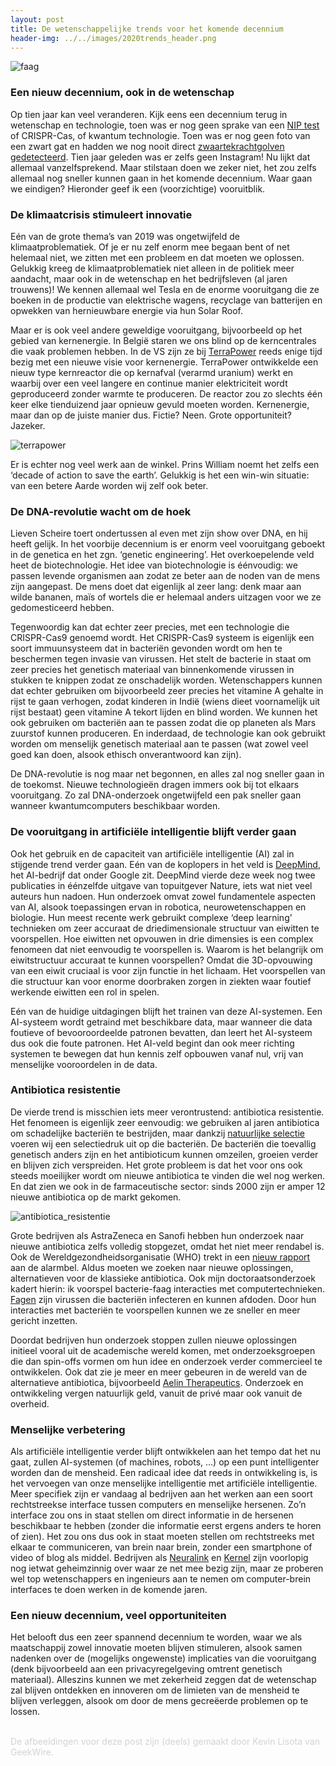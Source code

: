 ```yaml
---
layout: post
title: De wetenschappelijke trends voor het komende decennium
header-img: ../../images/2020trends_header.png
---
```


![faag](../../images/2020trends_1.png)
<br>

### Een nieuw decennium, ook in de wetenschap
Op tien jaar kan veel veranderen. Kijk eens een decennium terug in wetenschap en technologie, toen was er nog geen sprake van een [NIP test](https://www.uzgent.be/nl/zorgaanbod/mdspecialismen/verloskunde/zwangerschap/Paginas/Combinatietest-en-NIPT-test.aspx) of CRISPR-Cas, of kwantum technologie. Toen was er nog geen foto van een zwart gat en hadden we nog nooit direct [zwaartekrachtgolven gedetecteerd](https://www.ligo.org/detections/GW150914.php). Tien jaar geleden was er zelfs geen Instagram! Nu lijkt dat allemaal vanzelfsprekend. Maar stilstaan doen we zeker niet, het zou zelfs allemaal nog sneller kunnen gaan in het komende decennium. Waar gaan we eindigen? Hieronder geef ik een (voorzichtige) vooruitblik.

### De klimaatcrisis stimuleert innovatie
Eén van de grote thema’s van 2019 was ongetwijfeld de klimaatproblematiek. Of je er nu zelf enorm mee begaan bent of net helemaal niet, we zitten met een probleem en dat moeten we oplossen. Gelukkig kreeg de klimaatproblematiek niet alleen in de politiek meer aandacht, maar ook in de wetenschap en het bedrijfsleven (al jaren trouwens)! We kennen allemaal wel Tesla en de enorme vooruitgang die ze boeken in de productie van elektrische wagens, recyclage van batterijen en opwekken van hernieuwbare energie via hun Solar Roof.

Maar er is ook veel andere geweldige vooruitgang, bijvoorbeeld op het gebied van kernenergie. In België staren we ons blind op de kerncentrales die vaak problemen hebben. In de VS zijn ze bij [TerraPower](https://terrapower.com/) reeds enige tijd bezig met een nieuwe visie voor kernenergie. TerraPower ontwikkelde een nieuw type kernreactor die op kernafval (verarmd uranium) werkt en waarbij over een veel langere en continue manier elektriciteit wordt geproduceerd zonder warmte te produceren. De reactor zou zo slechts één keer elke tienduizend jaar opnieuw gevuld moeten worden. Kernenergie, maar dan op de juiste manier dus. Fictie? Neen. Grote opportuniteit? Jazeker. 

![terrapower](../../images/terrapower_lab.jpeg)
<br>

Er is echter nog veel werk aan de winkel. Prins William noemt het zelfs een ‘decade of action to save the earth’. Gelukkig is het een win-win situatie: van een betere Aarde worden wij zelf ook beter.

### De DNA-revolutie wacht om de hoek
Lieven Scheire toert ondertussen al even met zijn show over DNA, en hij heeft gelijk. In het voorbije decennium is er enorm veel vooruitgang geboekt in de genetica en het zgn. ‘genetic engineering’. Het overkoepelende veld heet de biotechnologie. Het idee van biotechnologie is éénvoudig: we passen levende organismen aan zodat ze beter aan de noden van de mens zijn aangepast. De mens doet dat eigenlijk al zeer lang: denk maar aan wilde bananen, maïs of wortels die er helemaal anders uitzagen voor we ze gedomesticeerd hebben. 

Tegenwoordig kan dat echter zeer precies, met een technologie die CRISPR-Cas9 genoemd wordt. Het CRISPR-Cas9 systeem is eigenlijk een soort immuunsysteem dat in bacteriën gevonden wordt om hen te beschermen tegen invasie van virussen. Het stelt de bacterie in staat om zeer precies het genetisch materiaal van binnenkomende virussen in stukken te knippen zodat ze onschadelijk worden. Wetenschappers kunnen dat echter gebruiken om bijvoorbeeld zeer precies het vitamine A gehalte in rijst te gaan verhogen, zodat kinderen in Indië (wiens dieet voornamelijk uit rijst bestaat) geen vitamine A tekort lijden en blind worden. We kunnen het ook gebruiken om bacteriën aan te passen zodat die op planeten als Mars zuurstof kunnen produceren. En inderdaad, de technologie kan ook gebruikt worden om menselijk genetisch materiaal aan te passen (wat zowel veel goed kan doen, alsook ethisch onverantwoord kan zijn).

De DNA-revolutie is nog maar net begonnen, en alles zal nog sneller gaan in de toekomst. Nieuwe technologieën dragen immers ook bij tot elkaars vooruitgang. Zo zal DNA-onderzoek ongetwijfeld een pak sneller gaan wanneer kwantumcomputers beschikbaar worden.

### De vooruitgang in artificiële intelligentie blijft verder gaan
Ook het gebruik en de capaciteit van artificiële intelligentie (AI) zal in stijgende trend verder gaan. Eén van de koplopers in het veld is [DeepMind](https://deepmind.com), het AI-bedrijf dat onder Google zit. DeepMind vierde deze week nog twee publicaties in éénzelfde uitgave van topuitgever Nature, iets wat niet veel auteurs hun nadoen. Hun onderzoek omvat zowel fundamentele aspecten van AI, alsook toepassingen ervan in robotica, neurowetenschappen en biologie. Hun meest recente werk gebruikt complexe ‘deep learning’ technieken om zeer accuraat de driedimensionale structuur van eiwitten te voorspellen. Hoe eiwitten net opvouwen in drie dimensies is een complex fenomeen dat niet eenvoudig te voorspellen is. Waarom is het belangrijk om eiwitstructuur accuraat te kunnen voorspellen? Omdat die 3D-opvouwing van een eiwit cruciaal is voor zijn functie in het lichaam. Het voorspellen van die structuur kan voor enorme doorbraken zorgen in ziekten waar foutief werkende eiwitten een rol in spelen.

Eén van de huidige uitdagingen blijft het trainen van deze AI-systemen. Een AI-systeem wordt getraind met beschikbare data, maar wanneer die data foutieve of bevooroordeelde patronen bevatten, dan leert het AI-systeem dus ook die foute patronen. Het AI-veld begint dan ook meer richting systemen te bewegen dat hun kennis zelf opbouwen vanaf nul, vrij van menselijke vooroordelen in de data.

### Antibiotica resistentie
De vierde trend is misschien iets meer verontrustend: antibiotica resistentie. Het fenomeen is eigenlijk zeer eenvoudig: we gebruiken al jaren antibiotica om schadelijke bacteriën te bestrijden, maar dankzij [natuurlijke selectie]( https://nl.wikipedia.org/wiki/Natuurlijke_selectie) voeren wij een selectiedruk uit op die bacteriën. De bacteriën die toevallig genetisch anders zijn en het antibioticum kunnen omzeilen, groeien verder en blijven zich verspreiden. Het grote probleem is dat het voor ons ook steeds moeilijker wordt om nieuwe antibiotica te vinden die wel nog werken. En dat zien we ook in de farmaceutische sector: sinds 2000 zijn er amper 12 nieuwe antibiotica op de markt gekomen.

![antibiotica_resistentie](../../images/antibiotica_evolutie.png)
<br>

Grote bedrijven als AstraZeneca en Sanofi hebben hun onderzoek naar nieuwe antibiotica zelfs volledig stopgezet, omdat het niet meer rendabel is. Ook de Wereldgezondheidsorganisatie (WHO) trekt in een [nieuw rapport](https://www.tijd.be/ondernemen/farma-biotech/resistente-bacterien-krijgen-vrij-spel/10201346.html) aan de alarmbel. Aldus moeten we zoeken naar nieuwe oplossingen, alternatieven voor de klassieke antibiotica. Ook mijn doctoraatsonderzoek kadert hierin: ik voorspel bacterie-faag interacties met computertechnieken. [Fagen](https://ciliblog.github.io/De-wereld-van-fagen/) zijn virussen die bacteriën infecteren en kunnen afdoden. Door hun interacties met bacteriën te voorspellen kunnen we ze sneller en meer gericht inzetten.

Doordat bedrijven hun onderzoek stoppen zullen nieuwe oplossingen initieel vooral uit de academische wereld komen, met onderzoeksgroepen die dan spin-offs vormen om hun idee en onderzoek verder commercieel te ontwikkelen. Ook dat zie je meer en meer gebeuren in de wereld van de alternatieve antibiotica, bijvoorbeeld [Aelin Therapeutics]( https://aelintx.com). Onderzoek en ontwikkeling vergen natuurlijk geld, vanuit de privé maar ook vanuit de overheid. 

### Menselijke verbetering
Als artificiële intelligentie verder blijft ontwikkelen aan het tempo dat het nu gaat, zullen AI-systemen (of machines, robots, …) op een punt intelligenter worden dan de mensheid. Een radicaal idee dat reeds in ontwikkeling is, is het vervoegen van onze menselijke intelligentie met artificiële intelligentie. Meer specifiek zijn er vandaag al bedrijven aan het werken aan een soort rechtstreekse interface tussen computers en menselijke hersenen. Zo’n interface zou ons in staat stellen om direct informatie in de hersenen beschikbaar te hebben (zonder die informatie eerst ergens anders te horen of zien). Het zou ons dus ook in staat moeten stellen om rechtstreeks met elkaar te communiceren, van brein naar brein, zonder een smartphone of video of blog als middel. Bedrijven als [Neuralink](https://www.neuralink.com) en [Kernel](https://www.kernel.co) zijn voorlopig nog ietwat geheimzinnig over waar ze net mee bezig zijn, maar ze proberen wel top wetenschappers en ingenieurs aan te nemen om computer-brein interfaces te doen werken in de komende jaren.

### Een nieuw decennium, veel opportuniteiten
Het belooft dus een zeer spannend decennium te worden, waar we als maatschappij zowel innovatie moeten blijven stimuleren, alsook samen nadenken over de (mogelijks ongewenste) implicaties van die vooruitgang (denk bijvoorbeeld aan een privacyregelgeving omtrent genetisch materiaal). Alleszins kunnen we met zekerheid zeggen dat de wetenschap zal blijven ontdekken en innoveren om de limieten van de mensheid te blijven verleggen, alsook om door de mens gecreëerde problemen op te lossen.

<br>
<font color='lightgray'>De afbeeldingen voor deze post zijn (deels) gemaakt door Kevin Lisota van GeekWire.</font>
<br>
